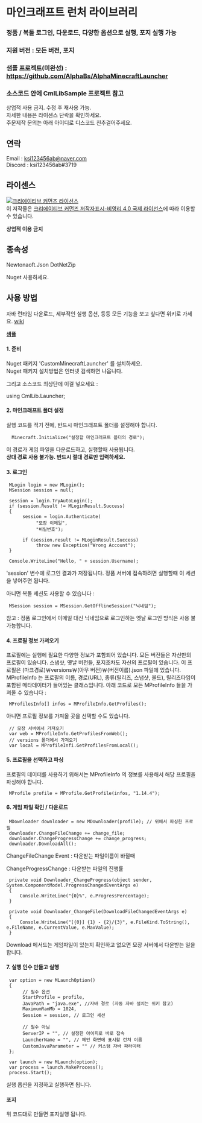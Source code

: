 ﻿마인크래프트 런처 라이브러리
======================

### 정품 / 복돌 로그인, 다운로드, 다양한 옵션으로 실행, 포지 실행 가능

### 지원 버전 : 모든 버전, 포지
### 샘플 프로젝트(미완성) : https://github.com/AlphaBs/AlphaMinecraftLauncher
### 소스코드 안에 CmlLibSample 프로젝트 참고

상업적 사용 금지.  수정 후 재사용 가능.  
자세한 내용은 라이센스 단락을 확인하세요.  
주문제작 문의는 아래 아이디로 디스코드 친추걸어주세요.

연락
-------------

Email : ksi123456ab@naver.com  
Discord : ksi123456ab#3719

라이센스
--------------

<a rel="license" href="http://creativecommons.org/licenses/by-nc/4.0/"><img alt="크리에이티브 커먼즈 라이선스" style="border-width:0" src="https://i.creativecommons.org/l/by-nc/4.0/88x31.png" /></a><br />이 저작물은 <a rel="license" href="http://creativecommons.org/licenses/by-nc/4.0/">크리에이티브 커먼즈 저작자표시-비영리 4.0 국제 라이선스</a>에 따라 이용할 수 있습니다.

****상업적 이용 금지****

종속성
-------------


Newtonaoft.Json
DotNetZip

Nuget 사용하세요.

사용 방법
-------------


자바 런타임 다운로드, 세부적인 실행 옵션,  등등 모든 기능을 보고 싶다면 위키로 가세요. [wiki](https://merong)

**[샘플 ](https://github.com/AlphaBs/MinecraftLauncherLibrary/wiki/Sample-Code)**

#### 1. 준비

Nuget 패키지 'CustomMinecraftLauncher' 를 설치하세요.  
Nuget 패키지 설치방법은 인터넷 검색하면 나옵니다.  

그리고 소스코드 최상단에 이걸 넣으세요 :


using CmlLib.Launcher;

#### 2. 마인크래프트 폴더 설정
실행 코드를 적기 전에, 반드시 마인크래프트 폴더를 설정해야 합니다.

      Minecraft.Initialize("설정할 마인크래프트 폴더의 경로");

이 경로가 게임 파일을 다운로드하고, 실행할때 사용됩니다.  
**상대 경로 사용 불가능. 반드시 절대 경로만 입력하세요.**

#### 3. 로그인

     MLogin login = new MLogin();
     MSession session = null;

     session = login.TryAutoLogin();
     if (session.Result != MLoginResult.Success)
     {
          session = login.Authenticate(
               "모장 이메일",
               "비밀번호");

          if (session.result != MLoginResult.Success)
               throw new Exception("Wrong Account");
     }

     Console.WriteLine("Hello, " + session.Username);

'session' 변수에 로그인 결과가 저장됩니다.
정품 서버에 접속하려면 실행할때 이 세션을 넣어주면 됩니다.

아니면 복돌 세션도 사용할 수 있습니다 : 

     MSession session = MSession.GetOfflineSession("닉네임");

참고 : 정품 로그인에서 이메일 대신 닉네임으로 로그인하는 옛날 로그인 방식은 사용 불가능합니다.

#### 4. 프로필 정보 가져오기
프로필에는 실행에 필요한 다양한 정보가 포함되어 있습니다.
모든 버전들은 자신만의 프로필이 있습니다. 스냅샷, 옛날 버전들, 포지조차도 자신의 프로필이 있습니다.
이 프로필은 (마크경로)￦versions￦(아무 버전)￦(버전이름).json 파일에 있습니다.
MProfileInfo 는 프로필의 이름, 경로(URL), 종류(릴리즈, 스냅샷, 올드), 릴리즈타임이 포함된 메타데이터가 들어있는 클래스입니다.
아래 코드로 모든 MProfileInfo 들을 가져올 수 있습니다 :

     MProfilesInfo[] infos = MProfileInfo.GetProfiles();

아니면 프로필 정보를 가져올 곳을 선택할 수도 있습니다.

     // 모장 서버에서 가져오기
     var web = MProfileInfo.GetProfilesFromWeb();
     // versions 폴더에서 가져오기
     var local = MProfileInfi.GetProfilesFromLocal();

#### 5. 프로필을 선택하고 파싱

프로필의 데이터를 사용하기 위해서는 MProfileInfo 의 정보를 사용해서 해당 프로필을 파싱해야 합니다.

     MProfile profile = MProfile.GetProfile(infos, "1.14.4");

#### 6. 게임 파일 확인 / 다운로드

     MDownloader downloader = new MDownloader(profile); // 위에서 파싱한 프로필
     downloader.ChangeFileChange += change_file;
     downloader.ChangeProgressChange += change_progress;
     downloader.DownloadAll();

ChangeFileChange Event : 다운받는 파일이름이 바뀔때

ChangeProgressChange : 다운받는 파일의 진행률

     private void Downloader_ChangeProgress(object sender, System.ComponentModel.ProgressChangedEventArgs e)
     {
         Console.WriteLine("{0}%", e.ProgressPercentage);
     }
 
     private void Downloader_ChangeFile(DownloadFileChangedEventArgs e)
     {
         Console.WriteLine("[{0}] {1} - {2}/{3}", e.FileKind.ToString(), e.FileName, e.CurrentValue, e.MaxValue);
     }

Download 메서드는 게임파일이 있는지 확인하고 없으면 모장 서버에서 다운받는 일을 합니다.

#### 7. 실행 인수 만들고 실행

     var option = new MLaunchOption()
     {
          // 필수 옵션
          StartProfile = profile,
          JavaPath = "java.exe", //자바 경로 (자동 자바 설치는 위키 참고)
          MaximumRamMb = 1024,
          Session = session, // 로그인 세션
          
          // 필수 아님
          ServerIP = "", // 설정한 아이피로 바로 잡속
          LauncherName = "", // 메인 화면에 표시할 런처 이름
          CustomJavaParameter = "" // 커스텀 자바 파라미터
     };
     
     var launch = new MLaunch(option);
     var process = launch.MakeProcess();
     process.Start();

실행 옵션을 지정하고 실행하면 됩니다.

#### 포지

위 코드대로 만들면 포지실행 됩니다.
